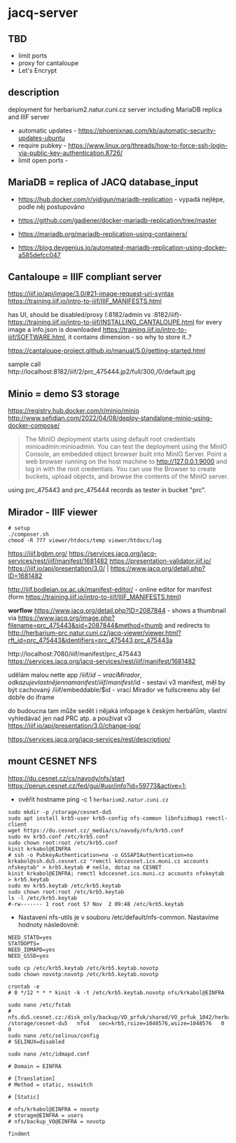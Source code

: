 # jacq-server

## TBD
- limit ports
- proxy for cantaloupe
- Let's Encrypt

## description
deployment for herbarium2.natur.cuni.cz server including MariaDB replica and IIIF server

- automatic updates - https://phoenixnap.com/kb/automatic-security-updates-ubuntu
- require pubkey - https://www.linux.org/threads/how-to-force-ssh-login-via-public-key-authentication.8726/
- limit open ports -

## MariaDB = replica of JACQ database_input
* https://hub.docker.com/r/yidigun/mariadb-replication - vypadá nejlépe, podle něj postupováno

* https://github.com/gadiener/docker-mariadb-replication/tree/master
* https://mariadb.org/mariadb-replication-using-containers/
* https://blog.devgenius.io/automated-mariadb-replication-using-docker-a585defcc047

## Cantaloupe = IIIF compliant server
https://iiif.io/api/image/3.0/#21-image-request-uri-syntax
https://training.iiif.io/intro-to-iiif/IIIF_MANIFESTS.html

has UI, should be disabled/proxy (:8182/admin vs :8182/iiif)- https://training.iiif.io/intro-to-iiif/INSTALLING_CANTALOUPE.html
for every image a info.json is downloaded https://training.iiif.io/intro-to-iiif/SOFTWARE.html, it contains dimension - so why to store it..?

https://cantaloupe-project.github.io/manual/5.0/getting-started.html

sample call http://localhost:8182/iiif/2/prc_475444.jp2/full/300,/0/default.jpg

## Minio = demo S3 storage
https://registry.hub.docker.com/r/minio/minio
http://www.sefidian.com/2022/04/08/deploy-standalone-minio-using-docker-compose/

> The MinIO deployment starts using default root credentials minioadmin:minioadmin. You can test the deployment using the MinIO Console, an embedded object browser built into MinIO Server. Point a web browser running on the host machine to http://127.0.0.1:9000 and log in with the root credentials. You can use the Browser to create buckets, upload objects, and browse the contents of the MinIO server.

using prc_475443 and prc_475444 records as tester in bucket "prc".

## Mirador - IIIF viewer

```shell
# setup
./composer.sh
chmod -R 777 viewer/htdocs/temp viewer/htdocs/log
```
https://iiif.bgbm.org/
https://services.jacq.org/jacq-services/rest/iiif/manifest/1681482
https://presentation-validator.iiif.io/
https://iiif.io/api/presentation/3.0/ | https://www.jacq.org/detail.php?ID=1681482

http://iiif.bodleian.ox.ac.uk/manifest-editor/ - online editor for manifest (form https://training.iiif.io/intro-to-iiif/IIIF_MANIFESTS.html)

**worflow**
https://www.jacq.org/detail.php?ID=2087844 - shows a thumbnail via https://www.jacq.org/image.php?filename=prc_475443&sid=2087844&method=thumb
and redirects to
http://herbarium-prc.natur.cuni.cz/jacq-viewer/viewer.html?rft_id=prc_475443&identifiers=prc_475443,prc_475443a

http://localhost:7080/iiif/manifest/prc_475443
https://services.jacq.org/jacq-services/rest/iiif/manifest/1681482

udělám malou nette app
/iiif/$id - vrací Mirador, odkazuje vlastně jen na manifest
/iiif/manifest/$id - sestaví v3 manifest, měl by být cachovaný
/iiif/embeddable/$id - vrací Mirador ve fullscreenu aby šel dobře do iframe

do budoucna tam může sedět i nějaká infopage k českým herbářům, vlastní vyhledávač jen nad PRC atp.
a používat v3 https://iiif.io/api/presentation/3.0/change-log/


https://services.jacq.org/jacq-services/rest/description/

## mount CESNET NFS
https://du.cesnet.cz/cs/navody/nfs/start
https://perun.cesnet.cz/fed/gui/#usr/info?id=59773&active=1;

* ověřit hostname ping -c 1 ``herbarium2.natur.cuni.cz``
```shell
sudo mkdir -p /storage/cesnet-du5
sudo apt install krb5-user krb5-config nfs-common libnfsidmap1 remctl-client
wget https://du.cesnet.cz/_media/cs/navody/nfs/krb5.conf
sudo mv krb5.conf /etc/krb5.conf
sudo chown root:root /etc/krb5.conf
kinit krkabol@EINFRA
# ssh -o PubkeyAuthentication=no -o GSSAPIAuthentication=no krkabol@ssh.du5.cesnet.cz "remctl kdccesnet.ics.muni.cz accounts nfskeytab" > krb5.keytab # nešlo, dotaz na CESNET
kinit krkabol@EINFRA; remctl kdccesnet.ics.muni.cz accounts nfskeytab > krb5.keytab
sudo mv krb5.keytab /etc/krb5.keytab
sudo chown root:root /etc/krb5.keytab
ls -l /etc/krb5.keytab
#-rw------- 1 root root 57 Nov  2 09:48 /etc/krb5.keytab
```
* Nastavení nfs-utils je v souboru /etc/default/nfs-common. Nastavíme hodnoty následovně:
```
NEED_STATD=yes
STATDOPTS=
NEED_IDMAPD=yes
NEED_GSSD=yes
```

```shell
sudo cp /etc/krb5.keytab /etc/krb5.keytab.novotp
sudo chown novotp:novotp /etc/krb5.keytab.novotp
```


```shell
crontab -e
# 0 */12 * * * kinit -k -t /etc/krb5.keytab.novotp nfs/krkabol@EINFRA

sudo nano /etc/fstab
# nfs.du5.cesnet.cz:/disk_only/backup/VO_prfuk/shared/VO_prfuk_1042/herbare /storage/cesnet-du5   nfs4   sec=krb5,rsize=1048576,wsize=1048576   0 0
sudo nano /etc/selinux/config
# SELINUX=disabled

sudo nano /etc/idmapd.conf

# Domain = EINFRA

# [Translation]
# Method = static, nsswitch

# [Static]

# nfs/krkabol@EINFRA = novotp
# storage@EINFRA = users
# nfs/backup_VO@EINFRA = novotp

findmnt

```
